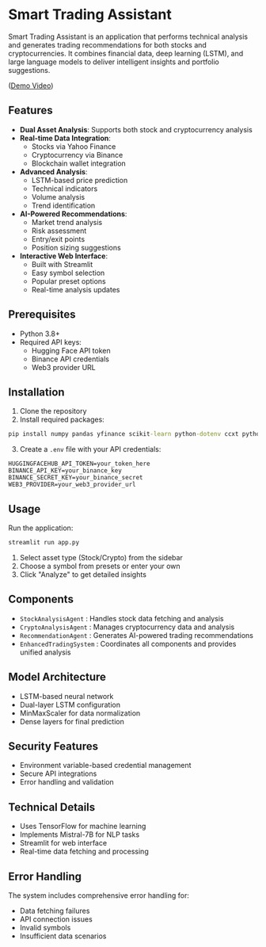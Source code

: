 # Smart Trading Assistant

Smart Trading Assistant is an application that performs technical analysis and generates trading recommendations for both stocks and cryptocurrencies. 
It combines financial data, deep learning (LSTM), and large language models to deliver intelligent insights and portfolio suggestions.

([Demo Video](https://github.com/user-attachments/assets/8864f275-c03e-4246-8d16-b1a81e788952))

## Features

- **Dual Asset Analysis**: Supports both stock and cryptocurrency analysis
- **Real-time Data Integration**:
  - Stocks via Yahoo Finance
  - Cryptocurrency via Binance
  - Blockchain wallet integration
- **Advanced Analysis**:
  - LSTM-based price prediction
  - Technical indicators
  - Volume analysis
  - Trend identification
- **AI-Powered Recommendations**:
  - Market trend analysis
  - Risk assessment
  - Entry/exit points
  - Position sizing suggestions
- **Interactive Web Interface**:
  - Built with Streamlit
  - Easy symbol selection
  - Popular preset options
  - Real-time analysis updates

## Prerequisites

- Python 3.8+
- Required API keys:
  - Hugging Face API token
  - Binance API credentials
  - Web3 provider URL

## Installation

1. Clone the repository
2. Install required packages:
```cmd
pip install numpy pandas yfinance scikit-learn python-dotenv ccxt python-binance web3 tensorflow langchain streamlit
```

3. Create a `.env` file with your API credentials:
```dotenv
HUGGINGFACEHUB_API_TOKEN=your_token_here
BINANCE_API_KEY=your_binance_key
BINANCE_SECRET_KEY=your_binance_secret
WEB3_PROVIDER=your_web3_provider_url
```

## Usage
Run the application:
```bash
streamlit run app.py
```

1. Select asset type (Stock/Crypto) from the sidebar
2. Choose a symbol from presets or enter your own
3. Click "Analyze" to get detailed insights

## Components
- `StockAnalysisAgent` : Handles stock data fetching and analysis
- `CryptoAnalysisAgent` : Manages cryptocurrency data and analysis
- `RecommendationAgent` : Generates AI-powered trading recommendations
- `EnhancedTradingSystem` : Coordinates all components and provides unified analysis

## Model Architecture
- LSTM-based neural network
- Dual-layer LSTM configuration
- MinMaxScaler for data normalization
- Dense layers for final prediction

## Security Features
- Environment variable-based credential management
- Secure API integrations
- Error handling and validation

## Technical Details
- Uses TensorFlow for machine learning
- Implements Mistral-7B for NLP tasks
- Streamlit for web interface
- Real-time data fetching and processing

## Error Handling
The system includes comprehensive error handling for:
- Data fetching failures
- API connection issues
- Invalid symbols
- Insufficient data scenarios


